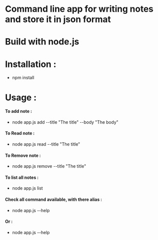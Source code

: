 # Command line app for writing notes and store it in json format

# Build with node.js

# Installation :

- npm install

# Usage :

#### To add note :

- node app.js add --title "The title" --body "The body"

#### To Read note :

- node app.js read --title "The title"

#### To Remove note :

- node app.js remove --title "The title"

#### To list all notes :

- node app.js list

#### Check all command available, with there alias :

- node app.js --help

#### Or :

- node app.js <command> --help
